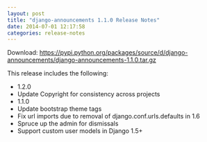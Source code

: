 ```yaml
---
layout: post
title: "django-announcements 1.1.0 Release Notes"
date: 2014-07-01 12:17:58
categories: release-notes
---
```


Download: <https://pypi.python.org/packages/source/d/django-announcements/django-announcements-1.1.0.tar.gz>

This release includes the following:

* 1.2.0
* Update Copyright for consistency across projects
* 1.1.0
* Update bootstrap theme tags
* Fix url imports due to removal of django.conf.urls.defaults in 1.6
* Spruce up the admin for dismissals
* Support custom user models in Django 1.5+
